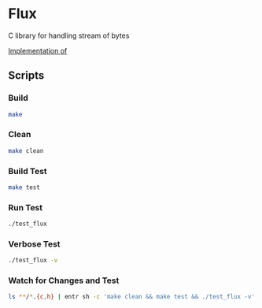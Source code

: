 # Flux

C library for handling stream of bytes

[Implementation of](https://github.com/x96-sys/flux)

## Scripts

### Build

```bash
make
```

### Clean

```bash
make clean
```

### Build Test

```bash
make test
```

### Run Test

```bash
./test_flux
```

### Verbose Test

```bash
./test_flux -v
```

### Watch for Changes and Test

```bash
ls **/*.{c,h} | entr sh -c 'make clean && make test && ./test_flux -v'
```
